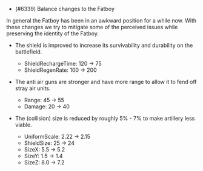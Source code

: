 - (#6339) Balance changes to the Fatboy

In general the Fatboy has been in an awkward position for a while now. With these changes we try to mitigate some of the perceived issues while preserving the identity of the Fatboy.

- The shield is improved to increase its survivability and durability on the battlefield.

  - ShieldRechargeTime: 120 -> 75
  - ShieldRegenRate: 100 -> 200

- The anti air guns are stronger and have more range to allow it to fend off stray air units.

  - Range: 45 -> 55
  - Damage: 20 -> 40

- The (collision) size is reduced by roughly 5% - 7% to make artillery less viable.

  - UniformScale: 2.22 -> 2.15
  - ShieldSize: 25 -> 24
  - SizeX: 5.5 -> 5.2
  - SizeY: 1.5 -> 1.4
  - SizeZ: 8.0 -> 7.2
